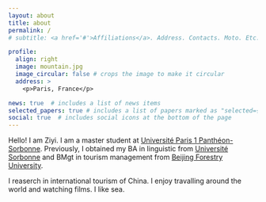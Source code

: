 ```yaml
---
layout: about
title: about
permalink: /
# subtitle: <a href='#'>Affiliations</a>. Address. Contacts. Moto. Etc.

profile:
  align: right
  image: mountain.jpg
  image_circular: false # crops the image to make it circular
  address: >
    <p>Paris, France</p>

news: true  # includes a list of news items
selected_papers: true # includes a list of papers marked as "selected={true}"
social: true  # includes social icons at the bottom of the page
---
```


Hello! I am Ziyi. I am a master student at [Université Paris 1 Panthéon-Sorbonne](https://www.pantheonsorbonne.fr/). Previously, I obtained my BA in linguistic from [Université Sorbonne](https://www.sorbonne-universite.fr/) and BMgt in tourism management from [Beijing Forestry University](http://english.bjfu.edu.cn/). 

I reaserch in international tourism of China. I enjoy travalling around the world and watching films. I like sea.
